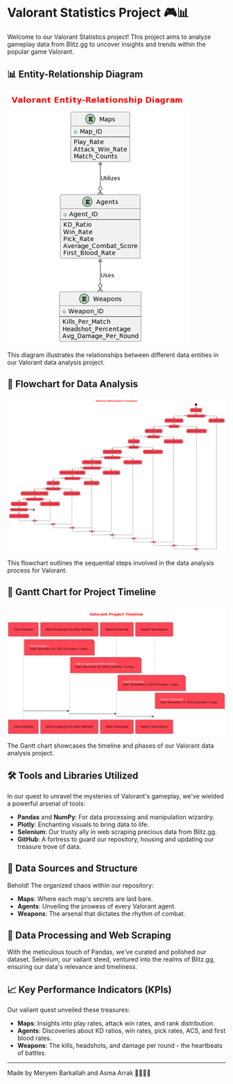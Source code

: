 # Valorant Statistics Project 🎮📊

Welcome to our Valorant Statistics project! This project aims to analyze gameplay data from Blitz.gg to uncover insights and trends within the popular game Valorant.

## 📊 Entity-Relationship Diagram

![Entity-Relationship Diagram](/pic/entityrelationship.png)

This diagram illustrates the relationships between different data entities in our Valorant data analysis project.

## 🔄 Flowchart for Data Analysis

![Flowchart for Data Analysis](/pic/flowchart.png)

This flowchart outlines the sequential steps involved in the data analysis process for Valorant.

## 📅 Gantt Chart for Project Timeline

![Gantt Chart for Project Timeline](/pic/gant.png)

The Gantt chart showcases the timeline and phases of our Valorant data analysis project.


## 🛠️ Tools and Libraries Utilized
In our quest to unravel the mysteries of Valorant's gameplay, we've wielded a powerful arsenal of tools:
- **Pandas** and **NumPy**: For data processing and manipulation wizardry.
- **Plotly**: Enchanting visuals to bring data to life.
- **Selenium**: Our trusty ally in web scraping precious data from Blitz.gg.
- **GitHub**: A fortress to guard our repository, housing and updating our treasure trove of data.

## 📁 Data Sources and Structure
Behold! The organized chaos within our repository:
- **Maps**: Where each map's secrets are laid bare.
- **Agents**: Unveiling the prowess of every Valorant agent.
- **Weapons**: The arsenal that dictates the rhythm of combat.

## 🔄 Data Processing and Web Scraping
With the meticulous touch of Pandas, we've curated and polished our dataset. Selenium, our valiant steed, ventured into the realms of Blitz.gg, ensuring our data's relevance and timeliness.

## 📈 Key Performance Indicators (KPIs)
Our valiant quest unveiled these treasures:
- **Maps**: Insights into play rates, attack win rates, and rank distribution.
- **Agents**: Discoveries about KD ratios, win rates, pick rates, ACS, and first blood rates.
- **Weapons**: The kills, headshots, and damage per round - the heartbeats of battles.


---

Made by Meryem Barkallah and Asma Arrak 👩‍💻👩‍💻

